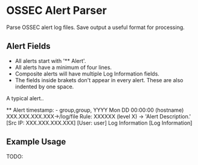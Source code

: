 # OSSEC Alert Parser

Parse OSSEC alert log files. Save output a useful format for processing.

## Alert Fields

- All alerts start with '** Alert'.
- All alerts have a minimum of four lines. 
- Composite alerts will have multiple Log Information fields.
- The fields inside brakets don't appear in every alert. These are also indented by one space.

A typical alert..

** Alert timestamp: - group,group,
YYYY Mon DD 00:00:00 (hostname) XXX.XXX.XXX.XXX->/log/file
Rule: XXXXXX (level X) -> 'Alert Description.'
 [Src IP: XXX.XXX.XXX.XXX]
 [User: user]
Log Information
 [Log Information]

## Example Usage

TODO:

